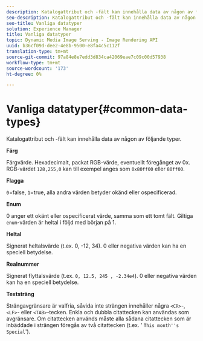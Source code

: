 ```yaml
---
description: Katalogattribut och -fält kan innehålla data av någon av följande typer.
seo-description: Katalogattribut och -fält kan innehålla data av någon av följande typer.
seo-title: Vanliga datatyper
solution: Experience Manager
title: Vanliga datatyper
topic: Dynamic Media Image Serving - Image Rendering API
uuid: b36cf09d-dee2-4e8b-9500-e8fa4c5c112f
translation-type: tm+mt
source-git-commit: 97a84e8e7edd3d834ca42069eae7c09c00d57938
workflow-type: tm+mt
source-wordcount: '173'
ht-degree: 0%

---
```



# Vanliga datatyper{#common-data-types}

Katalogattribut och -fält kan innehålla data av någon av följande typer.

**Färg**

Färgvärde. Hexadecimalt, packat RGB-värde, eventuellt föregånget av 0x. RGB-värdet `128,255,0` kan till exempel anges som `0x80ff00` eller `80ff00`.

**Flagga**

`0`=false,  `1`=true, alla andra värden betyder okänd eller ospecificerad.

**Enum**

0 anger ett okänt eller ospecificerat värde, samma som ett tomt fält. Giltiga `enum`-värden är heltal i följd med början på 1.

**Heltal**

Signerat heltalsvärde (t.ex. 0, -12, 34). 0 eller negativa värden kan ha en speciell betydelse.

**Realnummer**

Signerat flyttalsvärde (t.ex. `0, 12.5, 245 , -2.34e4`). 0 eller negativa värden kan ha en speciell betydelse.

**Textsträng**

Strängavgränsare är valfria, såvida inte strängen innehåller några `<CR>`-, `<LF>`- eller `<TAB>`-tecken. Enkla och dubbla citattecken kan användas som avgränsare. Om citattecken används måste alla sådana citattecken som är inbäddade i strängen föregås av två citattecken (t.ex. &#39; `This month''s Special`&#39;).
